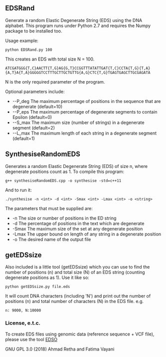 ## EDSRand

Generate a random Elastic Degenerate String (EDS) using the DNA alphabet. This
program runs under Python 2.7 and requires the Numpy package to be installed too.

Usage example:

`python EDSRand.py 100`

This creates an EDS with total size N = 100.

`ATCGATGGG{T,C}AACTT{T,G}AG{G,T}CCGGTTTATATTGAT{T,C}CCTA{T,G}{T,A}{A,T}A{T,A}GGGGGTCCTTTGCTTGCTGTTG{A,G}CTC{T,G}TGAGTGAGCTTGCGAGATA`

N is the only required parameter of the program.

Optional parameters include:

* --P_deg The maximum percentage of positions in the sequence that are degenerate (default=10)
* --P_eps The maximum percentage of degenerate segments to contain Epsilon (default=0)
* --S_max The maximum size (number of strings) in a degenerate segment (default=2)
* --L_max The maximum length of each string in a degenerate segment (default=1)

## SynthesiseRandomEDS

Generates a random Elastic Degenerate String (EDS) of size n, where degenerate positions count as 1.
To compile this program:

`g++ synthesiseRandomEDS.cpp -o synthesise -std=c++11`

And to run it:

`./synthesise -n <int> -d <int> -Smax <int> -Lmax <int> -o <string>`

The parameters that must be supplied are:

* -n    The size or number of positions in the ED string
* -d    The percentage of positions in the text which are degenerate
* -Smax The maximum size of the set at any degenerate position
* -Lmax The upper bound on length of any string in a degenerate position
* -o    The desired name of the output file

## getEDSsize

Also included is a little tool (getEDSsize) which you can use to find the number
of positions (n) and total size (N) of an EDS string (counting degenerate positions
as 1). Use it like so:

`python getEDSsize.py file.eds`

It will count DNA characters (including 'N') and print out the number of positions
(n) and total number of characters (N) in the EDS file. e.g.

`n: 9000, N:10000`

### License, e.t.c.

To create EDS files using genomic data (reference sequence + VCF file), please use the tool [EDSO](https://github.com/webmasterar/edso)

GNU GPL 3.0 (2018) Ahmad Retha and Fatima Vayani
